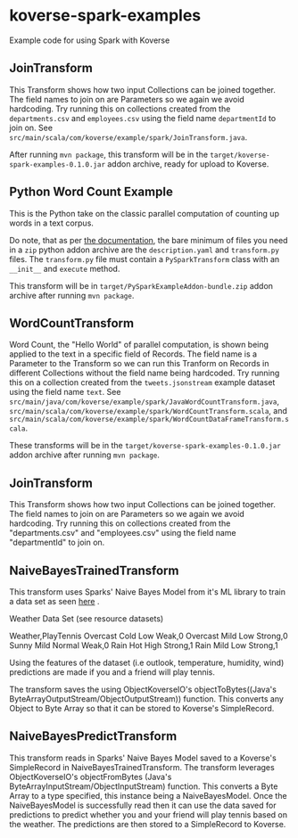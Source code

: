 # koverse-spark-examples
Example code for using Spark with Koverse

## JoinTransform
This Transform shows how two input Collections can be joined together.
The field names to join on are Parameters so we again we avoid hardcoding.
Try running this on collections created from the `departments.csv` and `employees.csv` using the field name `departmentId` to join on.
See `src/main/scala/com/koverse/example/spark/JoinTransform.java`.

After running `mvn package`, this transform will be in the `target/koverse-spark-examples-0.1.0.jar` addon archive,
ready for upload to Koverse.

## Python Word Count Example
This is the Python take on the classic parallel computation of counting up words in a text corpus.

Do note, that as per [the documentation](https://koverse.readthedocs.io/en/2.8/dev/analytics/pyspark_transform.html),
the bare minimum of files you need in a `zip`
python addon archive are the `description.yaml` and `transform.py` files. The `transform.py` file
must contain a `PySparkTransform` class with an `__init__` and `execute` method.

This transform will be in `target/PySparkExampleAddon-bundle.zip` addon archive after running `mvn package`.

## WordCountTransform
Word Count, the "Hello World" of parallel computation, is shown being applied to the text in a specific field of Records.
The field name is a Parameter to the Transform so we can run this Tranform on Records in different Collections without
the field name being hardcoded. Try running this on a collection created from the `tweets.jsonstream`
example dataset using the field name `text`.
See `src/main/java/com/koverse/example/spark/JavaWordCountTransform.java`,
`src/main/scala/com/koverse/example/spark/WordCountTransform.scala`,
and `src/main/scala/com/koverse/example/spark/WordCountDataFrameTransform.scala`.

These transforms will be in the `target/koverse-spark-examples-0.1.0.jar` addon archive after running `mvn package`.

## JoinTransform
This Transform shows how two input Collections can be joined together. The field names to join on are Parameters so we again we avoid hardcoding. Try running this on collections created from the "departments.csv" and "employees.csv" using the field name "departmentId" to join on.

## NaiveBayesTrainedTransform

This transform uses Sparks' Naive Bayes Model from it's ML library to train a data set as seen [here](https://spark.apache.org/docs/1.6.3/mllib-naive-bayes.html) .

Weather Data Set (see resource datasets)

Weather,PlayTennis
Overcast Cold Low Weak,0
Overcast Mild Low Strong,0
Sunny Mild Normal Weak,0
Rain Hot High Strong,1
Rain Mild Low Strong,1

Using the features of the dataset (i.e outlook, temperature, humidity, wind) predictions are made if you and a friend will play tennis.

The transform saves the using ObjectKoverseIO's objectToBytes((Java's ByteArrayOutputStream/ObjectOutputStream)) function. This converts any Object to Byte Array so that it can be stored to Koverse's SimpleRecord.


## NaiveBayesPredictTransform

This transform reads in Sparks' Naive Bayes Model saved to a Koverse's SimpleRecord in NaiveBayesTrainedTransform.
The transform leverages ObjectKoverseIO's objectFromBytes (Java's ByteArrayInputStream/ObjectInputStream) function. This converts a Byte Array to a type specified, this instance being a NaiveBayesModel.
Once the NaiveBayesModel is successfully read then it can use the data saved for predictions to predict whether you and your friend will play tennis based on the weather.
The predictions are then stored to a SimpleRecord to Koverse.

